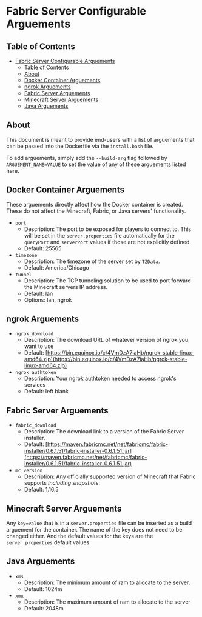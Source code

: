# Fabric Server Configurable Arguements

## Table of Contents

- [Fabric Server Configurable Arguements](#fabric-server-configurable-arguements)
  - [Table of Contents](#table-of-contents)
  - [About](#about)
  - [Docker Container Arguements](#docker-container-arguements)
  - [ngrok Arguements](#ngrok-arguements)
  - [Fabric Server Arguements](#fabric-server-arguements)
  - [Minecraft Server Arguements](#minecraft-server-arguements)
  - [Java Arguements](#java-arguements)

## About

This document is meant to provide end-users with a list of arguements that can be passed into the Dockerfile via the `install.bash` file.

To add arguements, simply add the `--build-arg` flag followed by `ARGUEMENT_NAME=VALUE` to set the value of any of these arguements listed here.

## Docker Container Arguements

These arguements directly affect how the Docker container is created. These do not affect the Minecraft, Fabric, or Java servers' functionality.

- `port`
  - Description: The port to be exposed for players to connect to. This will be set in the `server.properties` file automatically for the `queryPort` and `serverPort` values if those are not explicitly defined.
  - Default: 25565
- `timezone`
  - Description: The timezone of the server set by `TZData`.
  - Default: America/Chicago
- `tunnel`
  - Description: The TCP tunneling solution to be used to port forward the Minecraft servers IP address.
  - Default: lan
  - Options: lan, ngrok

## ngrok Arguements

- `ngrok_download`
  - Description: The download URL of whatever version of ngrok you want to use
  - Default: [https://bin.equinox.io/c/4VmDzA7iaHb/ngrok-stable-linux-amd64.zip](https://bin.equinox.io/c/4VmDzA7iaHb/ngrok-stable-linux-amd64.zip)
- `ngrok_authtoken`
  - Description: Your ngrok authtoken needed to access ngrok's services
  - Default: left blank

## Fabric Server Arguements

- `fabric_download`
  - Description: The download link to a version of the Fabric Server installer.
  - Default: [https://maven.fabricmc.net/net/fabricmc/fabric-installer/0.6.1.51/fabric-installer-0.6.1.51.jar](https://maven.fabricmc.net/net/fabricmc/fabric-installer/0.6.1.51/fabric-installer-0.6.1.51.jar)
- `mc_version`
  - Description: Any officially supported version of Minecraft that Fabric supports *including snapshots*.
  - Default: 1.16.5

## Minecraft Server Arguements

Any `key=value` that is in a `server.properties` file can be inserted as a build arguement for the container. The name of the key does not need to be changed either. And the default values for the keys are the `server.properties` default values.

## Java Arguements

- `xms`
  - Description: The minimum amount of ram to allocate to the server.
  - Default: 1024m
- `xmx`
  - Description: The maximum amount of ram to allocate to the server
  - Default: 2048m
